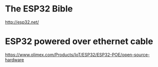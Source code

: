 # The ESP32 Bible
http://esp32.net/

# ESP32 powered over ethernet cable
https://www.olimex.com/Products/IoT/ESP32/ESP32-POE/open-source-hardware